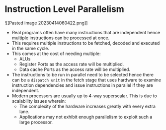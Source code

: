 # Instruction Level Parallelism
![[Pasted image 20230414060422.png]]
* Real programs often have many instructions that are independent hence multiple instructions can be processed at once.
* This requires multiple instructions to be fetched, decoded and executed in the same cycle.
* This comes at the cost of needing multiple:
	* ALUs
	* Register Ports as the access rate will be multiplied.
	* Data cache Ports as the access rate will be multiplied.
* The instructions to be run in parallel need to be selected hence there can be a `dispatch unit` in the fetch stage that uses hardware to examine instruction dependencies and issue instructions in parallel if they are independent.
* Modern processors are usually up to 4-way superscalar. This is due to scalability issues wherein:
	* The complexity of the hardware increases greatly with every extra lane.
	* Applications may not exhibit enough parallelism to exploit such a large processor.